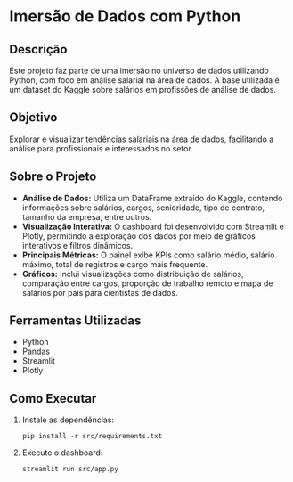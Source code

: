 # Imersão de Dados com Python

## Descrição

Este projeto faz parte de uma imersão no universo de dados utilizando Python, com foco em análise salarial na área de dados. A base utilizada é um dataset do Kaggle sobre salários em profissões de análise de dados.

## Objetivo

Explorar e visualizar tendências salariais na área de dados, facilitando a análise para profissionais e interessados no setor.

## Sobre o Projeto

- **Análise de Dados:** Utiliza um DataFrame extraído do Kaggle, contendo informações sobre salários, cargos, senioridade, tipo de contrato, tamanho da empresa, entre outros.
- **Visualização Interativa:** O dashboard foi desenvolvido com Streamlit e Plotly, permitindo a exploração dos dados por meio de gráficos interativos e filtros dinâmicos.
- **Principais Métricas:** O painel exibe KPIs como salário médio, salário máximo, total de registros e cargo mais frequente.
- **Gráficos:** Inclui visualizações como distribuição de salários, comparação entre cargos, proporção de trabalho remoto e mapa de salários por país para cientistas de dados.

## Ferramentas Utilizadas

- Python
- Pandas
- Streamlit
- Plotly

## Como Executar

1. Instale as dependências:
   ```
   pip install -r src/requirements.txt
   ```
2. Execute o dashboard:
   ```
   streamlit run src/app.py
   ```
